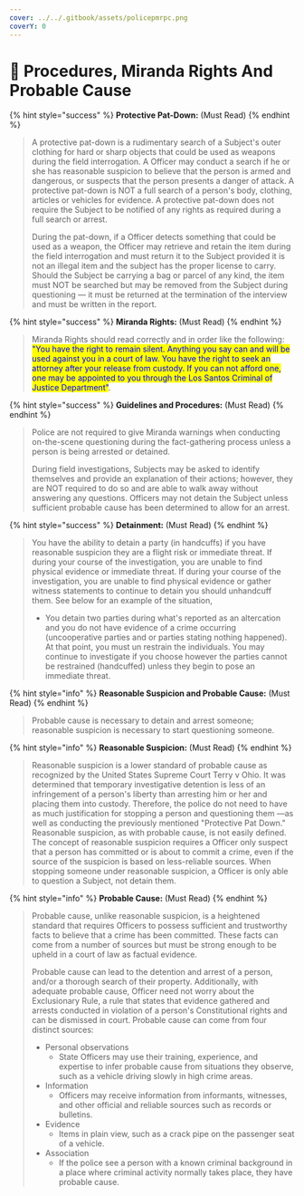 ```yaml
---
cover: ../../.gitbook/assets/policepmrpc.png
coverY: 0
---
```


# 🧾 Procedures, Miranda Rights And Probable Cause

{% hint style="success" %}
**Protective Pat-Down:** (Must Read)
{% endhint %}

> A protective pat-down is a rudimentary search of a Subject's outer clothing for hard or sharp objects that could be used as weapons during the field interrogation. A Officer may conduct a search if he or she has reasonable suspicion to believe that the person is armed and dangerous, or suspects that the person presents a danger of attack. A protective pat-down is NOT a full search of a person's body, clothing, articles or vehicles for evidence. A protective pat-down does not require the Subject to be notified of any rights as required during a full search or arrest.&#x20;
>
> During the pat-down, if a Officer detects something that could be used as a weapon, the Officer may retrieve and retain the item during the field interrogation and must return it to the Subject provided it is not an illegal item and the subject has the proper license to carry. Should the Subject be carrying a bag or parcel of any kind, the item must NOT be searched but may be removed from the Subject during questioning — it must be returned at the termination of the interview and must be written in the report.

{% hint style="success" %}
**Miranda Rights:** (Must Read)
{% endhint %}

> Miranda Rights should read correctly and in order like the following: <mark style="color:blue;">"You have the right to remain silent. Anything you say can and will be used against you in a court of law. You have the right to seek an attorney after your release from custody. If you can not afford one, one may be appointed to you through the Los Santos Criminal of Justice Department"</mark>.
>
>

{% hint style="success" %}
**Guidelines and Procedures:** (Must Read)
{% endhint %}

> Police are not required to give Miranda warnings when conducting on-the-scene questioning during the fact-gathering process unless a person is being arrested or detained.
>
> During field investigations, Subjects may be asked to identify themselves and provide an explanation of their actions; however, they are NOT required to do so and are able to walk away without answering any questions. Officers may not detain the Subject unless sufficient probable cause has been determined to allow for an arrest.

{% hint style="success" %}
**Detainment:** (Must Read)
{% endhint %}

> You have the ability to detain a party (in handcuffs) if you have reasonable suspicion they are a flight risk or immediate threat. If during your course of the investigation, you are unable to find physical evidence or immediate threat. If during your course of the investigation, you are unable to find physical evidence or gather witness statements to continue to detain you should unhandcuff them. See below for an example of the situation,
>
> * You detain two parties during what's reported as an altercation and you do not have evidence of a crime occurring (uncooperative parties and or parties stating nothing happened). At that point, you must un restrain the individuals. You may continue to investigate if you choose however the parties cannot be restrained (handcuffed) unless they begin to pose an immediate threat.

{% hint style="info" %}
**Reasonable Suspicion and Probable Cause:** (Must Read)
{% endhint %}

> Probable cause is necessary to detain and arrest someone; reasonable suspicion is necessary to start questioning someone.

{% hint style="info" %}
**Reasonable Suspicion:** (Must Read)
{% endhint %}

> Reasonable suspicion is a lower standard of probable cause as recognized by the United States Supreme Court Terry v Ohio. It was determined that temporary investigative detention is less of an infringement of a person's liberty than arresting him or her and placing them into custody. Therefore, the police do not need to have as much justification for stopping a person and questioning them —as well as conducting the previously mentioned "Protective Pat Down." Reasonable suspicion, as with probable cause, is not easily defined. The concept of reasonable suspicion requires a Officer only suspect that a person has committed or is about to commit a crime, even if the source of the suspicion is based on less-reliable sources. When stopping someone under reasonable suspicion, a Officer is only able to question a Subject, not detain them.

{% hint style="info" %}
**Probable Cause:** (Must Read)
{% endhint %}

> Probable cause, unlike reasonable suspicion, is a heightened standard that requires Officers to possess sufficient and trustworthy facts to believe that a crime has been committed. These facts can come from a number of sources but must be strong enough to be upheld in a court of law as factual evidence.
>
> Probable cause can lead to the detention and arrest of a person, and/or a thorough search of their property. Additionally, with adequate probable cause, Officer need not worry about the Exclusionary Rule, a rule that states that evidence gathered and arrests conducted in violation of a person's Constitutional rights and can be dismissed in court. Probable cause can come from four distinct sources:
>
> * Personal observations
>   * State Officers may use their training, experience, and expertise to infer probable cause from situations they observe, such as a vehicle driving slowly in high crime areas.
> * Information
>   * Officers may receive information from informants, witnesses, and other official and reliable sources such as records or bulletins.
> * Evidence
>   * Items in plain view, such as a crack pipe on the passenger seat of a vehicle.
> * Association
>   * If the police see a person with a known criminal background in a place where criminal activity normally takes place, they have probable cause.
